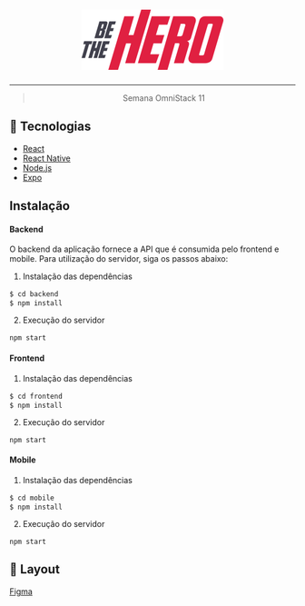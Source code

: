 <h1 align="center">
    <img alt="BeTheHero" title="#BeTheHero" src="/frontend/src/assets/logo.svg" width="250px" />
</h1>

---

<blockquote align="center">
	Semana OmniStack 11
</blockquote>

## 🚀 Tecnologias

- [React](https://reactjs.org)
- [React Native](https://facebook.github.io/react-native/)
- [Node.js](https://nodejs.org/en/) 
- [Expo](https://expo.io/)

## Instalação

#### Backend

O backend da aplicação fornece a API que é consumida pelo frontend e mobile. Para utilização do servidor, siga os passos abaixo:

1. Instalação das dependências
```
$ cd backend
$ npm install
```
2. Execução do servidor
```
npm start
```

#### Frontend
1. Instalação das dependências
```
$ cd frontend
$ npm install
```
2. Execução do servidor
```
npm start
```

#### Mobile
1. Instalação das dependências
```
$ cd mobile
$ npm install
```
2. Execução do servidor
```
npm start
```

## 🔖 Layout

[Figma](https://www.figma.com/file/2C2yvw7jsCOGmaNUDftX9n/Be-The-Hero---OmniStack-11?node-id=0%3A1)
